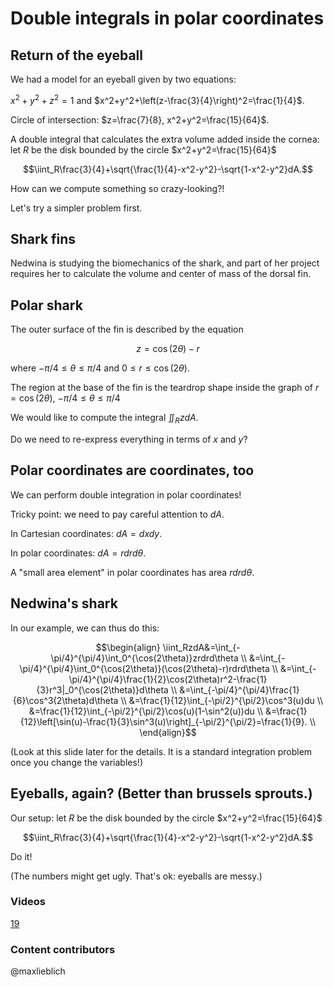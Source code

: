 Double integrals in polar coordinates
=====================================

Return of the eyeball
---------------------

We had a model for an eyeball given by two equations:

$x^2+y^2+z^2=1$ and
$x^2+y^2+\left(z-\frac{3}{4}\right)^2=\frac{1}{4}$.

Circle of intersection: $z=\frac{7}{8}, x^2+y^2=\frac{15}{64}$.

A double integral that calculates the extra volume added inside the
cornea: let $R$ be the disk bounded by the circle
$x^2+y^2=\frac{15}{64}$

$$\iint_R\frac{3}{4}+\sqrt{\frac{1}{4}-x^2-y^2}-\sqrt{1-x^2-y^2}dA.$$

How can we compute something so crazy-looking?!

Let's try a simpler problem first.

Shark fins
----------

Nedwina is studying the biomechanics of the shark, and part of her
project requires her to calculate the volume and center of mass of the
dorsal fin.

Polar shark
-----------

The outer surface of the fin is described by the equation

$$z=\cos(2\theta)-r$$

where $-\pi/4\leq\theta\leq\pi/4$ and $0\leq r\leq
\cos(2\theta)$.

The region at the base of the fin is the teardrop shape inside the graph
of $r=\cos(2\theta)$, $-\pi/4\leq\theta\leq\pi/4$

We would like to compute the integral $\iint_RzdA$.

Do we need to re-express everything in terms of $x$ and $y$?

Polar coordinates are coordinates, too
--------------------------------------

We can perform double integration in polar coordinates!

Tricky point: we need to pay careful attention to $dA$.

In Cartesian coordinates: $dA=dxdy$.

In polar coordinates: $dA=rdrd\theta$.

A "small area element" in polar coordinates has area $rdrd\theta$.

Nedwina's shark
---------------

In our example, we can thus do this:

$$\begin{align}
\iint_RzdA&=\int_{-\pi/4}^{\pi/4}\int_0^{\cos(2\theta)}zrdrd\theta \\
&=\int_{-\pi/4}^{\pi/4}\int_0^{\cos(2\theta)}(\cos(2\theta)-r)rdrd\theta \\
&=\int_{-\pi/4}^{\pi/4}\frac{1}{2}\cos(2\theta)r^2-\frac{1}{3}r^3|_0^{\cos(2\theta)}d\theta \\
&=\int_{-\pi/4}^{\pi/4}\frac{1}{6}\cos^3(2\theta)d\theta \\
&=\frac{1}{12}\int_{-\pi/2}^{\pi/2}\cos^3(u)du \\
&=\frac{1}{12}\int_{-\pi/2}^{\pi/2}\cos(u)(1-\sin^2(u))du \\
&=\frac{1}{12}\left[\sin(u)-\frac{1}{3}\sin^3(u)\right]_{-\pi/2}^{\pi/2}=\frac{1}{9}. \\
\end{align}$$

(Look at this slide later for the details. It is a standard integration
problem once you change the variables!)

Eyeballs, again? (Better than brussels sprouts.)
------------------------------------------------

Our setup: let $R$ be the disk bounded by the circle
$x^2+y^2=\frac{15}{64}$

$$\iint_R\frac{3}{4}+\sqrt{\frac{1}{4}-x^2-y^2}-\sqrt{1-x^2-y^2}dA.$$

Do it!

(The numbers might get ugly. That's ok: eyeballs are messy.)

### Videos
[19](http://www.math.washington.edu/~lieblich/Math126/video/19.mp4)

### Content contributors
@maxlieblich
